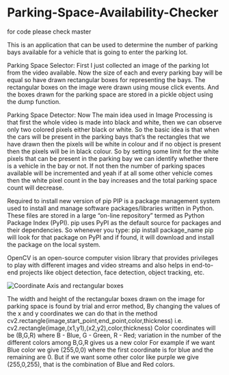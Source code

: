 # Parking-Space-Availability-Checker
for code please check master

This is an application that can be used to determine the number of parking bays available for a vehicle that is going to enter the parking lot.

Parking Space Selector:
First I just collected an image of the parking lot from the video available. Now the size of each and every parking bay will be equal so have drawn rectangular boxes for representing the bays. The rectangular boxes on the image were drawn using mouse click events. And the boxes drawn for the parking space are stored in a pickle object using the dump function.

Parking Space Detector:
	Now The main idea used in Image Processing is that first the whole video is made into black and white, then we can observe only two colored pixels either black or white. So the basic idea is that when the cars will be present in the parking bays that’s the rectangles that we have drawn then the pixels will be white in colour and if no object is present then the pixels will be in black colour. So by setting some limit for the white pixels that can be present in the parking bay we can identify whether there is a vehicle in the bay or not. If not then the number of parking spaces available will be incremented and yeah if at all some other vehicle comes then the white pixel count in the bay increases and the total parking space count will decrease.


Required to install new version of pip 
PIP is a package management system used to install and manage software packages/libraries written in Python. These files are stored in a large “on-line repository” termed as Python Package Index (PyPI).
pip uses PyPI as the default source for packages and their dependencies. So whenever you type:
pip install package_name
pip will look for that package on PyPI and if found, it will download and install the package on the local system.

OpenCV is an open-source computer vision library that provides privileges to play with different images and video streams and also helps in end-to-end projects like object detection, face detection, object tracking, etc.

![Coordinate Axis and rectangular boxes](https://user-images.githubusercontent.com/82871294/177572488-4cb7d8f0-4bf0-48cc-8bb6-e277ea8925db.PNG)

The width and height of the rectangular boxes drawn on the image for parking space is found by trial and error method, By changing the values of the x and y coordinates we can do that in the method cv2.rectangle(image,start_point,end_point,color,thickness) i.e. cv2.rectangle(image,(x1,y1),(x2,y2),color,thickness)
Color coordinates will be (B,G,R) where B - Blue, G - Green, R - Red; variation in the number of the different colors among B,G,R gives us a new color
For example if we want Blue color we give (255,0,0) where the first coordinate is for blue and the remaining are 0. But if we want some other color like purple we give (255,0,255), that is the combination of Blue and Red colors.
